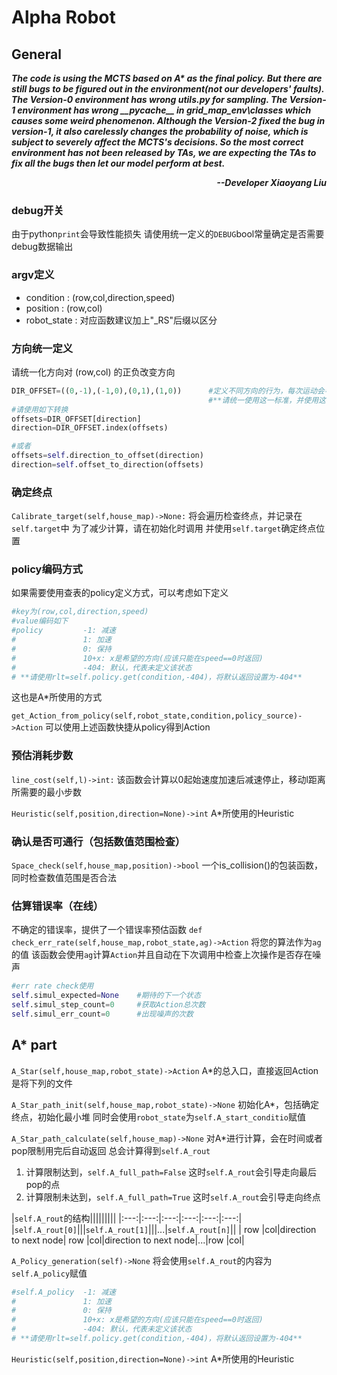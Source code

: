 # Alpha Robot
## General
***The code is using the MCTS based on A\* as the final policy. But there are still bugs to be figured out in the environment(not our developers' faults). The Version-0 environment has wrong utils.py for sampling. The Version-1 environment has wrong \_\_pycache\_\_ in grid_map_env\classes which causes some weird phenomenon. Although the Version-2 fixed the bug in version-1, it also carelessly changes the probability of noise, which is subject to severely affect the MCTS's decisions. So the most correct environment has not been released by TAs, we are expecting the TAs to fix all the bugs then let our model perform at best.  <div align = right>--Developer Xiaoyang Liu </div>*** 

### debug开关
由于python`print`会导致性能损失
请使用统一定义的`DEBUG`bool常量确定是否需要debug数据输出
### argv定义
+ condition
    : (row,col,direction,speed)
+ position
    : (row,col)
+ robot_state
    : 对应函数建议加上"_RS"后缀以区分
### 方向统一定义
请统一化方向对 (row,col) 的正负改变方向
```python
DIR_OFFSET=((0,-1),(-1,0),(0,1),(1,0))      #定义不同方向的行为，每次运动会导致 (row,col)+=DIR_OFFSET[direction]
                                            #**请统一使用这一标准，并使用这个常量变换offset和direction**
#请使用如下转换
offsets=DIR_OFFSET[direction]
direction=DIR_OFFSET.index(offsets)

#或者
offsets=self.direction_to_offset(direction)
direction=self.offset_to_direction(offsets)
```
### 确定终点
`Calibrate_target(self,house_map)->None:`
将会遍历检查终点，并记录在`self.target`中
为了减少计算，请在初始化时调用
并使用`self.target`确定终点位置


### policy编码方式
如果需要使用查表的policy定义方式，可以考虑如下定义
```py
#key为(row,col,direction,speed)
#value编码如下
#policy         -1: 减速
#               1: 加速
#               0: 保持
#               10+x: x是希望的方向(应该只能在speed==0时返回)
#               -404: 默认，代表未定义该状态
# **请使用rlt=self.policy.get(condition,-404)，将默认返回设置为-404**
```
这也是A*所使用的方式

`get_Action_from_policy(self,robot_state,condition,policy_source)->Action`
可以使用上述函数快捷从policy得到Action

### 预估消耗步数
`line_cost(self,l)->int:`
该函数会计算以0起始速度加速后减速停止，移动l距离所需要的最小步数

`Heuristic(self,position,direction=None)->int`
A*所使用的Heuristic

### 确认是否可通行（包括数值范围检查）
`Space_check(self,house_map,position)->bool`
一个is_collision()的包装函数，同时检查数值范围是否合法

### 估算错误率（在线）
不确定的错误率，提供了一个错误率预估函数
`def check_err_rate(self,house_map,robot_state,ag)->Action`
将您的算法作为`ag`的值
该函数会使用`ag`计算`Action`并且自动在下次调用中检查上次操作是否存在噪声

```py
#err rate check使用
self.simul_expected=None    #期待的下一个状态
self.simul_step_count=0     #获取Action总次数
self.simul_err_count=0      #出现噪声的次数
```


## A* part
`A_Star(self,house_map,robot_state)->Action`
A*的总入口，直接返回Action
是将下列的文件

`A_Star_path_init(self,house_map,robot_state)->None`
初始化A*，包括确定终点，初始化最小堆
同时会使用`robot_state`为`self.A_start_conditio`赋值

`A_Star_path_calculate(self,house_map)->None`
对A*进行计算，会在时间或者pop限制用完后自动返回
总会计算得到`self.A_rout`
1. 计算限制达到，`self.A_full_path=False`
    这时`self.A_rout`会引导走向最后pop的点
2. 计算限制未达到，`self.A_full_path=True`
    这时`self.A_rout`会引导走向终点

|`self.A_rout`的结构|||||||||
|:---:|:---:|:---:|:---:|:---:|:---:|
|`self.A_rout[0]`|||`self.A_rout[1]`|||...|`self.A_rout[n]`||
| row |col|direction to next node| row |col|direction to next node|...|row |col|

`A_Policy_generation(self)->None`
将会使用`self.A_rout`的内容为`self.A_policy`赋值
```py
#self.A_policy  -1: 减速
#               1: 加速
#               0: 保持
#               10+x: x是希望的方向(应该只能在speed==0时返回)
#               -404: 默认，代表未定义该状态
# **请使用rlt=self.policy.get(condition,-404)，将默认返回设置为-404**
```

`Heuristic(self,position,direction=None)->int`
A*所使用的Heuristic







